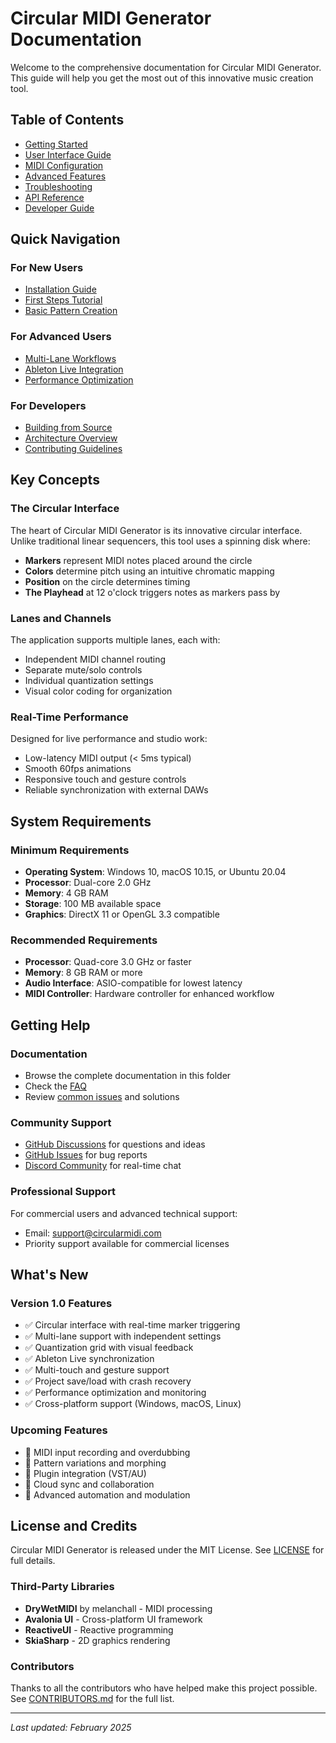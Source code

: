 # Circular MIDI Generator Documentation

Welcome to the comprehensive documentation for Circular MIDI Generator. This guide will help you get the most out of this innovative music creation tool.

## Table of Contents

- [Getting Started](getting-started.md)
- [User Interface Guide](user-interface.md)
- [MIDI Configuration](midi-setup.md)
- [Advanced Features](advanced-features.md)
- [Troubleshooting](troubleshooting.md)
- [API Reference](api/README.md)
- [Developer Guide](development/README.md)

## Quick Navigation

### For New Users
- [Installation Guide](getting-started.md#installation)
- [First Steps Tutorial](getting-started.md#first-steps)
- [Basic Pattern Creation](user-interface.md#creating-patterns)

### For Advanced Users
- [Multi-Lane Workflows](advanced-features.md#multi-lane-management)
- [Ableton Live Integration](midi-setup.md#ableton-live-sync)
- [Performance Optimization](advanced-features.md#performance-tuning)

### For Developers
- [Building from Source](development/building.md)
- [Architecture Overview](development/architecture.md)
- [Contributing Guidelines](../CONTRIBUTING.md)

## Key Concepts

### The Circular Interface
The heart of Circular MIDI Generator is its innovative circular interface. Unlike traditional linear sequencers, this tool uses a spinning disk where:

- **Markers** represent MIDI notes placed around the circle
- **Colors** determine pitch using an intuitive chromatic mapping
- **Position** on the circle determines timing
- **The Playhead** at 12 o'clock triggers notes as markers pass by

### Lanes and Channels
The application supports multiple lanes, each with:
- Independent MIDI channel routing
- Separate mute/solo controls
- Individual quantization settings
- Visual color coding for organization

### Real-Time Performance
Designed for live performance and studio work:
- Low-latency MIDI output (< 5ms typical)
- Smooth 60fps animations
- Responsive touch and gesture controls
- Reliable synchronization with external DAWs

## System Requirements

### Minimum Requirements
- **Operating System**: Windows 10, macOS 10.15, or Ubuntu 20.04
- **Processor**: Dual-core 2.0 GHz
- **Memory**: 4 GB RAM
- **Storage**: 100 MB available space
- **Graphics**: DirectX 11 or OpenGL 3.3 compatible

### Recommended Requirements
- **Processor**: Quad-core 3.0 GHz or faster
- **Memory**: 8 GB RAM or more
- **Audio Interface**: ASIO-compatible for lowest latency
- **MIDI Controller**: Hardware controller for enhanced workflow

## Getting Help

### Documentation
- Browse the complete documentation in this folder
- Check the [FAQ](troubleshooting.md#frequently-asked-questions)
- Review [common issues](troubleshooting.md#common-issues) and solutions

### Community Support
- [GitHub Discussions](https://github.com/user/circular-midi-generator/discussions) for questions and ideas
- [GitHub Issues](https://github.com/user/circular-midi-generator/issues) for bug reports
- [Discord Community](https://discord.gg/circularmidi) for real-time chat

### Professional Support
For commercial users and advanced technical support:
- Email: support@circularmidi.com
- Priority support available for commercial licenses

## What's New

### Version 1.0 Features
- ✅ Circular interface with real-time marker triggering
- ✅ Multi-lane support with independent settings
- ✅ Quantization grid with visual feedback
- ✅ Ableton Live synchronization
- ✅ Multi-touch and gesture support
- ✅ Project save/load with crash recovery
- ✅ Performance optimization and monitoring
- ✅ Cross-platform support (Windows, macOS, Linux)

### Upcoming Features
- 🔄 MIDI input recording and overdubbing
- 🔄 Pattern variations and morphing
- 🔄 Plugin integration (VST/AU)
- 🔄 Cloud sync and collaboration
- 🔄 Advanced automation and modulation

## License and Credits

Circular MIDI Generator is released under the MIT License. See [LICENSE](../LICENSE) for full details.

### Third-Party Libraries
- **DryWetMIDI** by melanchall - MIDI processing
- **Avalonia UI** - Cross-platform UI framework
- **ReactiveUI** - Reactive programming
- **SkiaSharp** - 2D graphics rendering

### Contributors
Thanks to all the contributors who have helped make this project possible. See [CONTRIBUTORS.md](../CONTRIBUTORS.md) for the full list.

---

*Last updated: February 2025*